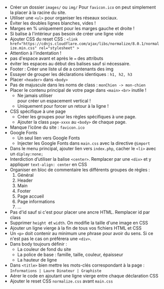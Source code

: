 * Créer un dossier `images/` ou `img/`
  Pour `favicon.ico` on peut simplement la placer à la racine du site.
* Utiliser une `<ul>` pour organiser les réseaux sociaux.
* Éviter les doubles lignes blanches, vides !
* Marges en % uniquement pour les marges gauche et droite !
* Si balise à l'intérieur pas besoin de créer une ligne vide
* Ajouter CSS du reset CSS :
  `<link href="https://cdnjs.cloudflare.com/ajax/libs/normalize/8.0.1/normalize.min.css" rel="stylesheet" >`
* Attention à l'indentation !
* pas d'espace avant et après le `=` des attributs
* éviter les espaces au début des balises sauf si nécessaire.
* Footer : Créer une liste ul de a contenants des img
* Essayer de grouper les déclarations identiques : `h1, h2, h3`
* Placer `<header>` dans `<body>`
* Pas de majuscule dans les noms de class : `monChien -> mon-chien`
* Placer le contenu principal de votre page dans `<main>`
  `<br>` inutile !
    * Ne jamais utiliser <br> pour créer un espacement vertical !
    * Uniquement pour forcer un retour à la ligne !
* CSS spécifique à une page
    - Créer les groupes pour les règles spécifiques à une page.
    - Ajouter la class `page-xxxx` au `<body>` de chaque page.
* Manque l’icône du site : `favicon.ico`
* Google Fonts
    - Un seul lien vers Google Fonts
    - Injecter les Google Fonts dans `main.css` avec la directive `@import`
* Dans le menu principal, ajouter lien vers `index.php`, cacher le `<li>` avec un `diplay:none;`
* Interdiction d’utiliser la balise `<center>`. Remplacer par une `<div>` et y appliquer `text-align: center` en CSS
* Organiser en bloc de commentaire les différents groupes de règles :
    1. Général
    2. Header
    3. Main
    4. Footer
    5. Page accueil
    6. Page informations
    7. ...
* Pas d'id sauf si c'est pour placer une ancre HTML. Remplacer id par class
* Supprimer `height `et `width`. On modifie la taille d'une image en CSS
* Ajouter un ligne vierge à la fin de tous vos fichiers HTML et CSS
* Un `<p>` doit contenir au minimum une phrase
  pour avoir du sens. Si ce n'est pas le cas on préférera une `<div>`.
* Dans body toujours définir :
    * La couleur de fond du site
    * La police de base : famille, taille, couleur, épaisseur
    * La hauteur de ligne
* Dans `<title>` bien mettre les mots-clés correspondant à la page : `Informations | Laure Dinateur | Graphiste`
* Aérer le code en ajoutant une ligne vierge entre chaque déclaration CSS
* Ajouter le reset CSS `normalize.css` avant `main.css`